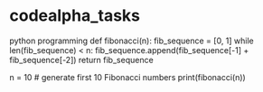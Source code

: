 # codealpha_tasks
python programming
def fibonacci(n):
    fib_sequence = [0, 1]
    while len(fib_sequence) < n:
        fib_sequence.append(fib_sequence[-1] + fib_sequence[-2])
    return fib_sequence

n = 10  # generate first 10 Fibonacci numbers
print(fibonacci(n))
